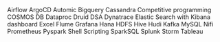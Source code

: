 Airflow 
ArgoCD
Automic 
Bigquery
Cassandra
Competitive programming
COSMOS DB
Dataproc
Druid
DSA
Dynatrace
Elastic Search with Kibana dashboard
Excel
Flume
Grafana 
Hana
HDFS
Hive
Hudi
Kafka
MySQL
Nifi
Prometheus
Pyspark
Shell Scripting
SparkSQL
Splunk
Storm
Tableau

